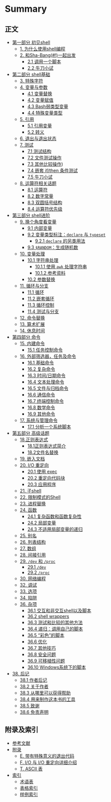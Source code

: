 # Summary

## 正文

* [第一部分 初见shell](source/part1/part1.md)
    * [1. 为什么使用shell编程](source/part1/01_shell_programming.md)
    * [2. 和Sha-Bang(#!)一起出发](source/part1/02_starting_off_with_a_sha_bang.md)
        * [2.1 调用一个脚本](source/part1/02_1_invoking_the_script.md)
        * [2.2 牛刀小试](source/part1/02_2_preliminary_exercises.md)
* [第二部分 shell基础](source/part2/part2.md)
    * [3. 特殊字符](source/part2/03_special_characters.md)
    * [4. 变量与参数](source/part2/04_introduction_to_variables_and_parameters.md)
        * [4.1 变量替换](source/part2/04_1_variable_substitution.md)
        * [4.2 变量赋值](source/part2/04_2_variable_assignment.md)
        * [4.3 Bash弱类型变量](source/part2/04_3_bash_variables_are_untyped.md)
        * [4.4 特殊变量类型](source/part2/04_4_special_variable_types.md)
    * [5. 引用](source/part2/05_quoting.md)
        * [5.1 引用变量](source/part2/05_1_quoting_variables.md)
        * [5.2 转义](source/part2/05_2_escaping.md)
    * [6. 退出与退出状态](source/part2/06_exit_and_exit_status.md)
    * [7. 测试](source/part2/07_tests.md)
        * [7.1 测试结构](source/part2/07_1_test_constructs.md)
        * [7.2 文件测试操作](source/part2/07_2_file_test_operators.md)
        * [7.3 其他比较操作](source/part2/07_3_other_comparison_operators.md))
        * [7.4 嵌套 if/then 条件测试](source/part2/07_4_nested_if_then_condition_tests.md)
        * [7.5 牛刀小试](source/part2/07_5_testing_your_knowledge_of_tests.md)
    * [8. 运算符相关话题](source/part2/08_operations_and_related_topics.md)
        * [8.1 运算符](source/part2/08_1_operators.md)
        * [8.2 数字常量](source/part2/08_2_numerical_constants.md)
        * [8.3 双圆括号结构](source/part2/08_3_the_double_parentheses_construct.md)
        * [8.4 运算符优先级](source/part2/08_4_operator_precedence.md)
* [第三部分 shell进阶](source/part3/part3.md)
    * [9. 换个角度看变量](source/part3/09_another_look_at_variables.md)
        * [9.1 内部变量](source/part3/09_1_internal_variables.md)
        * [9.2 变量类型标注：`declare` 与 `typeset`](source/part3/09_2_typing_variables_declare_or_typeset.md)
            * [9.2.1 `declare` 的另类用法](source/part3/09_2_1_another_use_for_declare.md)
        * [9.3 `$RANDOM`：生成随机数](source/part3/09_3_random_generate_random_integer.md)
    * [10. 变量处理](source/part3/10_manipulating_variables.md)
        * [10.1 字符串处理](source/part3/10_1_manipulating_strings.md)
            * [10.1.1 使用 `awk` 处理字符串](source/part3/10_1_1_manipulating_strings_using_awk.md)
            * [10.1.2 参考资料](source/part3/10_1_2_further_reference.md)
        * [10.2 参数替换](source/part3/10_2_parameter_substitution.md)
    * [11. 循环与分支](source/part3/11_loops_and_branches.md)
        * [11.1 循环](source/part3/11_1_loops.md)
        * [11.2 嵌套循环](source/part3/11_2_nested_loops.md)
        * [11.3 循环控制](source/part3/11_3_loop_control.md)
        * [11.4 测试与分支](source/part3/11_4_testing_and_branching.md)
    * [12. 命令替换](source/part3/12_command_substitution.md)
    * [13. 算术扩展](source/part3/13_arithmetic_expansion.md)
    * [14. 休息时间](source/part3/14_recess_time.md)
* [第四部分 命令](source/part4/part4.md)
    * [15. 内建命令](source/part4/15_internal_commands_and_builtins.md)
        * [15.1 任务控制命令](source/part4/15_1_job_control_commands.md)
    * [16. 外部筛选器，任务及命令](source\part4\16_external_filters_programs_and_commands.md)
        * [16.1 基础命令](source\part4\16_1_basic_commands.md)
        * [16.2 复杂命令](source\part4\16_2_complex_commands.md)
        * [16.3 时间/日期命令](source\part4\16_3_time_date_commands.md)
        * [16.4 文本处理命令](source\part4\16_4_text_processing_commands.md)
        * [16.5 文件与归档命令]()
        * [16.6 通信命令]()
        * [16.7 终端控制命令]()
        * [16.8 数学命令]()
        * [16.9 其他命令]()
    * [17. 系统与管理命令]()
        * [17.1 分析一个系统脚本]()
* [第五部分 高级话题](source/part5/part5.md)
    * [18.正则表达式](source/part5/18_regular_expressions.md)
        * [18.1正则表达式简介](source/part5/18_1_a_brief_introduction_to_regular_expressions.md)
        * [18.2文件名替换](source/part5/18_2_globbing.md)
    * [19. 嵌入文档](source/part5/19_here_documents.md)
    * [20. I/O 重定向](source/part5/20_io_redirection.md)
        * [20.1 使用 exec](source/part5/20_1_use_exec.md)
        * [20.2 重定向代码块](source/part5/20_2_redirecting_code_blocks.md)
        * [20.3 应用程序](source/part5/20_3_applications.md)
    * [21. 子shell](source/part5/21_subshells.md)
    * [22. 限制模式的Shell](source/part5/22_Restricted_Shells.md)
    * [23. 进程替换](source/part5/23_Process_Substitution.md)
    * [24. 函数](source/part5/24_functions.md)
        * [24.1 复杂函数和函数复杂性](source/part5/24_1_complex_functions_and_function_complexities.md)
        * [24.2 局部变量](source/part5/24_2_local_variables.md)
        * [24.3 不适用局部变量的递归](source/part5/24_3_recursion_without_local_variables.md)
    * [25. 别名](source/part5/25_aliases.md)
    * [26. 列表结构](source/part5/26_List_Constructs.md)
    * [27. 数组](source/part5/27_arrays.md)
    * [28. 间接引用](source/part5/28_ivr.md)
    * [29. `/dev` 和 `/proc`](source/part5/29_devproc.md)
        * [29.1 `/dev`](source/part5/29_1_devref1.md)
        * [29.2 `/proc`](source/part5/29_2_procref1.md)
    * [30. 网络编程](source/part5/30_network_programming.md)
    * [32. 调试](source/part5/32_Debugging.md)
    * [33. 选项](source/part5/33_options.md)
    * [34. 陷阱](source/part5/34_Gotchsa.md)
    * [36. 杂项](source/part5/36_miscellany.md)
        * [36.1 交互和非交互shell以及脚本](source/part5/36_1_interactive_and_non-interactive_shells_and_scripts.md)
        * [36.2 shell wrappers](source/part5/36_2_shell_wrappers.md)
        * [36.3 测试和比较的其他方法](source/part5/36_3_tests_and_comparisons_alternatives.md)
        * [36.4 递归：调用自己的脚本](source/part5/36_4_recursion_a_script_calling_itself.md)
        * [36.5 “彩色”的脚本](source/part5/36_5_colorizing_scripts.md)
        * [36.6 优化](source/part5/36_6_optimizations.md)
        * [36.7 其他技巧](source/part5/36_7_assorted_tips.md)
        * [36.8 安全问题](source/part5/36_8_security_issues.md)
        * [36.9 可移植性问题](source/part5/36_9_portability_issues.md)
        * [36.10 Windows系统下的脚本](source/part5/36_10_shell_scripting_under_windows.md)
* [38. 后记](source/endnotes/38_endnotes.md)
    * [38.1 作者后记](source/endnotes/38_1_author_s_note.md)
    * [38.2 关于作者](source/endnotes/38_2_about_the_author.md)
    * [38.3 从哪里可以获得帮助](source/endnotes/38_3_where_to_go_for_help.md)
    * [38.4 用来制作这本书的工具](source/endnotes/38_4_tools_used_to_produce_this_book.md)
    * [38.5 致谢](source/endnotes/38_5_credits.md)
    * [38.6 免责声明](source/endnotes/38_6_disclaimer.md)

## 附录及索引

- [参考文献]()
- [附录]()
  - [E. 带有特殊意义的退出代码](source/appendix/E_special_exitcodes.md)
  - [F. I/O 与 I/O 重定向详细介绍](source/appendix/F_io_and_redirection.md)
  - [T. ASCII 表](source/appendix/T_ascii_table.md)
- [索引]()
  - [术语表]()
  - [表格索引]()
  - [样例索引]()
